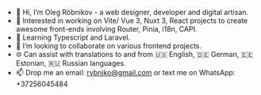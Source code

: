 <div style={ background-color: "teal"; color: #C84E8C }>

- 👋 Hi, I’m Oleg Rõbnikov - a web designer, developer and digital artisan.
- 👀 Interested in working on Vite/ Vue 3, Nuxt 3, React projects to create awesome front-ends involving Router, Pinia, i18n, CAPI.
- 🌱 Learning Typescript and Laravel.
- 💞️ I’m looking to collaborate on various frontend projects.
- 🌐 Can assist with translations to and from 🇺🇸 English, 🇩🇪 German, 🇪🇪 Estonian, 🇷🇺 Russian languages.
- 📫 Drop me an email: rybniko@gmail.com or text me on WhatsApp: +37256045484

<!---
Divewitholeg/Divewitholeg is a ✨ special ✨ repository because its `README.md` (this file) appears on your GitHub profile.
You can click the Preview link to take a look at your changes.
--->
</div>
